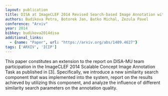 ```yaml
---
layout: publication
title: DISA at ImageCLEF 2014 Revised Search-based Image Annotation with DeCAF Features
authors: Budikova Petra, Botorek Jan, Batko Michal, Zezula Pavel
conference: "Arxiv"
year: 2014
bibkey: budikova2014disa
additional_links:
  - {name: "Paper", url: "https://arxiv.org/abs/1409.4627"}
tags: ['ARXIV', 'ICIP']
---
```

This paper constitutes an extension to the report on DISA-MU team participation in the ImageCLEF 2014 Scalable Concept Image Annotation Task as published in [3]. Specifically, we introduce a new similarity search component that was implemented into the system, report on the results achieved by utilizing this component, and analyze the influence of different similarity search parameters on the annotation quality.
